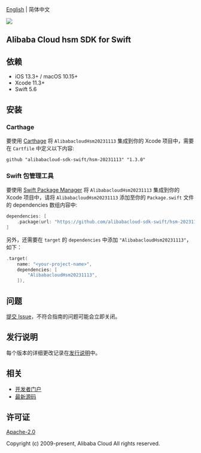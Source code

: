 [English](README.md) | 简体中文

![](https://aliyunsdk-pages.alicdn.com/icons/AlibabaCloud.svg)

## Alibaba Cloud hsm SDK for Swift

## 依赖

- iOS 13.3+ / macOS 10.15+
- Xcode 11.3+
- Swift 5.6

## 安装

### Carthage

要使用 [Carthage](https://github.com/Carthage/Carthage) 将 `AlibabacloudHsm20231113` 集成到你的 Xcode 项目中，需要在 `Cartfile` 中定义以下内容:

```ogdl
github "alibabacloud-sdk-swift/hsm-20231113" "1.3.0"
```

### Swift 包管理工具

要使用 [Swift Package Manager](https://swift.org/package-manager/) 将 `AlibabacloudHsm20231113` 集成到你的 Xcode 项目中，请将 `AlibabacloudHsm20231113` 添加至你的 `Package.swift` 文件的 dependencies 数组内容中:

```swift
dependencies: [
    .package(url: "https://github.com/alibabacloud-sdk-swift/hsm-20231113.git", from: "1.3.0")
]
```

另外，还需要在 `target` 的 `dependencies` 中添加 `"AlibabacloudHsm20231113"`，如下：

```swift
.target(
    name: "<your-project-name>",
    dependencies: [
        "AlibabacloudHsm20231113",
    ]),
```

## 问题

[提交 Issue](https://github.com/alibabacloud-sdk-swift/hsm-20231113/issues/new)，不符合指南的问题可能会立即关闭。

## 发行说明

每个版本的详细更改记录在[发行说明](./ChangeLog.txt)中。

## 相关

* [开发者门户](https://next.api.aliyun.com/home)
* [最新源码](https://github.com/alibabacloud-sdk-swift/hsm-20231113)

## 许可证

[Apache-2.0](http://www.apache.org/licenses/LICENSE-2.0)

Copyright (c) 2009-present, Alibaba Cloud All rights reserved.
